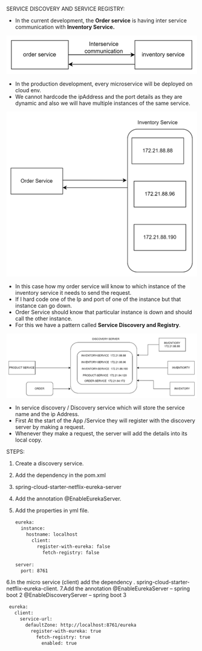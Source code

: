 SERVICE DISCOVERY AND SERVICE REGISTRY:

- In the current development, the **Order service** is having inter service communication with **Inventory Service.**

![secomm.png](secomm.png)

- In the production development, every microservice will be deployed on cloud env.
- We cannot hardcode the ipAddress and the port details as they are dynamic and also we will have multiple instances of the same service.

![orderinventory.png](orderinventory.png)

- In this case how my order service will know to which instance of the inventory service it needs to send the request.
- If I hard code one of the Ip and port of one of the instance but that instance can go down.
- Order Service should know that particular instance is down and should call the other instance.
- For this we have a pattern called **Service Discovery and Registry**.

![servicediscovery.png](servicediscovery.png)

- In service discovery / Discovery service which will store the service name and the ip Address.
- First At the start of the App /Service they will register with the discovery server by making a request.
- Whenever they make a request, the server will add the details into its local copy.

STEPS:

1. Create a discovery service.
2. Add the dependency in the pom.xml
3. spring-cloud-starter-netflix-eureka-server
4. Add the annotation @EnableEurekaServer.
5. Add the properties in yml file. 

       eureka:
         instance:
           hostname: localhost
             client:
               register-with-eureka: false
                 fetch-registry: false

       server:
         port: 8761


6.In the micro service (client) add the dependency .
  spring-cloud-starter-netflix-eureka-client.
7.Add the annotation 
  @EnableEurekaServer – spring boot 2
  @EnableDiscoveryServer – spring boot 3

     eureka:
       client:
         service-url:
           defaultZone: http://localhost:8761/eureka
             register-with-eureka: true
               fetch-registry: true
                 enabled: true
